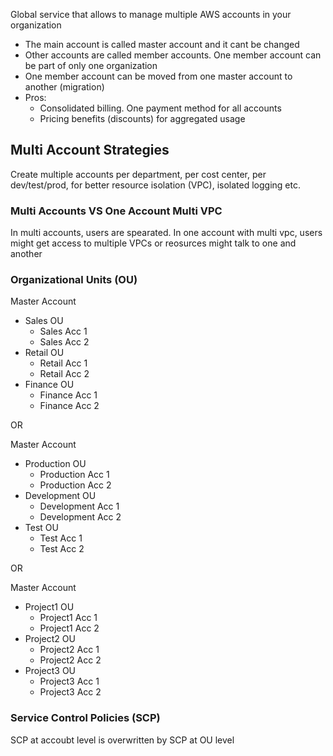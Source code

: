 Global service that allows to manage multiple AWS accounts in your organization
- The main account is called master account and it cant be changed
- Other accounts are called member accounts. One member account can be part of only one organization
- One member account can be moved from one master account to another (migration)
- Pros:
  - Consolidated billing. One payment method for all accounts
  - Pricing benefits (discounts) for aggregated usage
  
## Multi Account Strategies
Create multiple accounts per department, per cost center, per dev/test/prod, for better resource isolation (VPC), isolated logging etc.

### Multi Accounts VS One Account Multi VPC
In multi accounts, users are spearated. In one account with multi vpc, users might get access to multiple VPCs or reosurces might talk to one and another


### Organizational Units (OU)
Master Account
- Sales OU
  - Sales Acc 1
  - Sales Acc 2
- Retail OU
  - Retail Acc 1
  - Retail Acc 2
- Finance OU
  - Finance Acc 1
  - Finance Acc 2
  
OR

Master Account
- Production OU
  - Production Acc 1
  - Production Acc 2
- Development OU
  - Development Acc 1
  - Development Acc 2
- Test OU
  - Test Acc 1
  - Test Acc 2
  
 OR
 
 Master Account
- Project1 OU
  - Project1 Acc 1
  - Project1 Acc 2
- Project2 OU
  - Project2 Acc 1
  - Project2 Acc 2
- Project3 OU
  - Project3 Acc 1
  - Project3 Acc 2
  
  
### Service Control Policies (SCP)
SCP at accoubt level is overwritten by SCP at OU level
  
